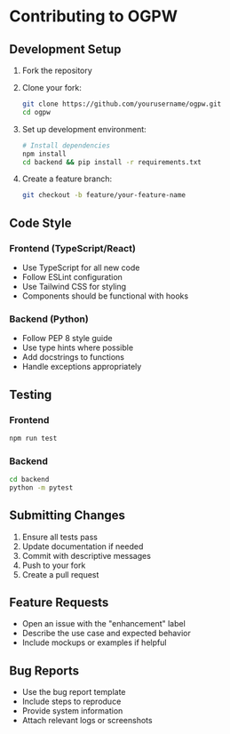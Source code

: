 # Contributing to OGPW

## Development Setup

1. Fork the repository
2. Clone your fork:
   ```bash
   git clone https://github.com/yourusername/ogpw.git
   cd ogpw
   ```

3. Set up development environment:
   ```bash
   # Install dependencies
   npm install
   cd backend && pip install -r requirements.txt
   ```

4. Create a feature branch:
   ```bash
   git checkout -b feature/your-feature-name
   ```

## Code Style

### Frontend (TypeScript/React)
- Use TypeScript for all new code
- Follow ESLint configuration
- Use Tailwind CSS for styling
- Components should be functional with hooks

### Backend (Python)
- Follow PEP 8 style guide
- Use type hints where possible
- Add docstrings to functions
- Handle exceptions appropriately

## Testing

### Frontend
```bash
npm run test
```

### Backend
```bash
cd backend
python -m pytest
```

## Submitting Changes

1. Ensure all tests pass
2. Update documentation if needed
3. Commit with descriptive messages
4. Push to your fork
5. Create a pull request

## Feature Requests

- Open an issue with the "enhancement" label
- Describe the use case and expected behavior
- Include mockups or examples if helpful

## Bug Reports

- Use the bug report template
- Include steps to reproduce
- Provide system information
- Attach relevant logs or screenshots